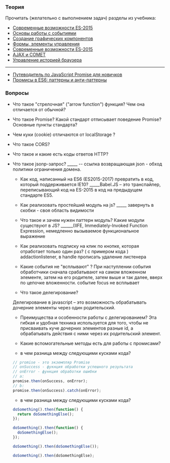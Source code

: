 ### Теория

Прочитать (желательно с выполнением задач) разделы из учебника:

* [Современные возможности ES-2015](http://learn.javascript.ru/es-modern)
* [Основы работы с событиями](http://learn.javascript.ru/events-and-interfaces)
* [Создание графических компонентов](http://learn.javascript.ru/widgets)
* [Формы, элементы управления](http://learn.javascript.ru/js-misc)
* [Современные возможности ES-2015](http://learn.javascript.ru/forms-controls)
* [AJAX и COMET](http://learn.javascript.ru/ajax)
* [Управление историей браузера](https://developer.mozilla.org/ru/docs/Web/API/History_API)

---

* [Путеводитель по JavaScript Promise для новичков](https://habrahabr.ru/company/zerotech/blog/317256/)
* [Промисы в ES6: паттерны и анти-паттерны](https://habrahabr.ru/company/ruvds/blog/339414/)

### Вопросы

* Что такое "стрелочная" ("arrow function") функция? Чем она отличается от обычной?
* Что такое Promise? Какой стандарт отписывает поведение Promise? Основные пункты стандарта?
* Чем куки (cookie) отличаются от localStorage ?
* Что такое CORS?
* Что такое и какие есть коды ответов HTTP?

* Что такое jsonp-запрос?
  _____ <script type="application/javascript" src="http://server2.example.com/Users/1234">
    
</script> -- ссылка возвращающая json - обход политики ограничения домена.

* Как код, написанный на ES6 (ES2015-2017) превратить в код, который поддерживается IE10?
  _____Babel.JS – это транспайлер, переписывающий код на ES-2015 в код на предыдущем стандарте ES5.
* Как реализовать простейший модуль на js?
  _____ завернуть в скобки - своя область видимости
* Что такое и зачем нужен паттерн модуль? Какие модули существуют в JS? 
  ______(IIFE, Immediately-Invoked Function Expression, немедленно вызываемое функциональное выражение

* Как реализовать подписку на клик по кнопке, которая отработает только один раз? ( с примером кода )
addactionlistener, в handle прописать удаление листенера
* Какие события не "всплывают" ?
При наступлении события обработчики сначала срабатывают на самом вложенном элементе, затем на его родителе, затем выше и так далее, вверх по цепочке вложенности.
 событие focus не всплывает

* Что такое делегирование?

Делегирование в javascript – это возможность обрабатывать дочерние элементы через один родительский.

* Преимущества и особенности работы с делегированием?
Эта гибкая и удобная техника используется для того, чтобы не присваивать куче дочерних элементов разные id, а обрабатывать действия с ними через их родительский элемент.
* Какие вспомогательные методы есть для работы с промисами?

* в чем разница между следующими кусками кода?

```javascript
// promise - это экземпляр Promise
// onSuccess - фукнция обработки успешного результата
// onError - функция обработки ошибки
// a:
promise.then(onSuccess, onError);
// b:
promise.then(onSuccess).catch(onError);
```

* в чем разница между следующими кусками кода?

```javascript
doSomething().then(function() {
  return doSomethingElse();
});

doSomething().then(function() {
  doSomethingElse();
});

doSomething().then(doSomethingElse());

doSomething().then(doSomethingElse);
```
